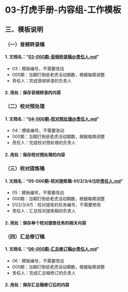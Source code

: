 
# 03-打虎手册-内容组-工作模板


## 三、模板说明


### （一）音频转录稿

#### 1. 文档名：“03-000期-音频转录稿@责任人.md”
- 03：模板编号，不需要改动
- 000期：当期打倒纸老虎活动期数，根据每期调整
- 责任人：完成音频转录的负责人

#### 2. 用处：保存音频转录的内容



### （二）校对预处理

#### 1. 文档名：“04-000期-校对预处理@责任人.md”
- 04：模板编号，不需要改动
- 000期：当期打倒纸老虎活动期数，根据每期调整
- 责任人：完成校对预处理的负责人

#### 2. 用处：保存校对预处理的内容



### （三）校对提炼稿

#### 1. 文档名：“05-000期-校对提炼稿-01/2/3/4/5@责任人.md”
- 05：模板编号，不需要改动
- 000期：当期打倒纸老虎活动期数，根据每期调整
- 01/2/3/4/5：校对提炼的任务编号，不需要修改
- 责任人：汇总校对提炼稿的负责人

#### 2. 用处：保存单个校对提炼任务的相关内容



### （四）汇总修订稿

#### 1. 文档名：“06-000期-汇总修订稿@责任人.md”
- 06：模板编号，不需要改动
- 000期：当期打倒纸老虎活动期数，根据每期调整
- 责任人：完成汇总稿修订的负责人

#### 2. 用处：保存汇总稿修订后的内容




